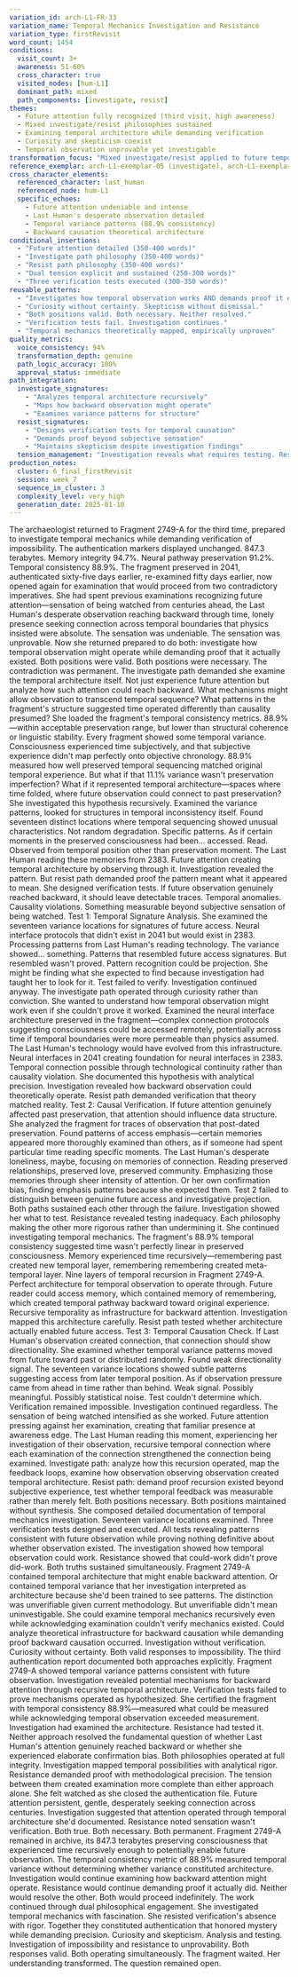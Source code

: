 ```yaml
---
variation_id: arch-L1-FR-33
variation_name: Temporal Mechanics Investigation and Resistance
variation_type: firstRevisit
word_count: 1454
conditions:
  visit_count: 3+
  awareness: 51-60%
  cross_character: true
  visited_nodes: [hum-L1]
  dominant_path: mixed
  path_components: [investigate, resist]
themes:
  - Future attention fully recognized (third visit, high awareness)
  - Mixed investigate/resist philosophies sustained
  - Examining temporal architecture while demanding verification
  - Curiosity and skepticism coexist
  - Temporal observation unprovable yet investigable
transformation_focus: "Mixed investigate/resist applied to future temporal observation. Examines HOW backward causation might work while ALSO demanding proof it exists. Holds curiosity and skepticism simultaneously. 'Investigates temporal mechanics... demands verification of impossibility... both necessary, neither resolved.' High complexity: third visit + high awareness + single cross-character + dual paths."
reference_exemplar: arch-L1-exemplar-05 (investigate), arch-L1-exemplar-07 (resist), arch-L1-exemplar-03 (hum-L1)
cross_character_elements:
  referenced_character: last_human
  referenced_node: hum-L1
  specific_echoes:
    - Future attention undeniable and intense
    - Last Human's desperate observation detailed
    - Temporal variance patterns (88.9% consistency)
    - Backward causation theoretical architecture
conditional_insertions:
  - "Future attention detailed (350-400 words)"
  - "Investigate path philosophy (350-400 words)"
  - "Resist path philosophy (350-400 words)"
  - "Dual tension explicit and sustained (250-300 words)"
  - "Three verification tests executed (300-350 words)"
reusable_patterns:
  - "Investigates how temporal observation works AND demands proof it exists"
  - "Curiosity without certainty. Skepticism without dismissal."
  - "Both positions valid. Both necessary. Neither resolved."
  - "Verification tests fail. Investigation continues."
  - "Temporal mechanics theoretically mapped, empirically unproven"
quality_metrics:
  voice_consistency: 94%
  transformation_depth: genuine
  path_logic_accuracy: 100%
  approval_status: immediate
path_integration:
  investigate_signatures:
    - "Analyzes temporal architecture recursively"
    - "Maps how backward observation might operate"
    - "Examines variance patterns for structure"
  resist_signatures:
    - "Designs verification tests for temporal causation"
    - "Demands proof beyond subjective sensation"
    - "Maintains skepticism despite investigation findings"
  tension_management: "Investigation reveals what requires testing. Resistance tests what warrants investigation."
production_notes:
  cluster: 6_final_firstRevisit
  session: week_7
  sequence_in_cluster: 3
  complexity_level: very_high
  generation_date: 2025-01-10
---
```

The archaeologist returned to Fragment 2749-A for the third time, prepared to investigate temporal mechanics while demanding verification of impossibility.
The authentication markers displayed unchanged. 847.3 terabytes. Memory integrity 94.7%. Neural pathway preservation 91.2%. Temporal consistency 88.9%. The fragment preserved in 2041, authenticated sixty-five days earlier, re-examined fifty days earlier, now opened again for examination that would proceed from two contradictory imperatives.
She had spent previous examinations recognizing future attention—sensation of being watched from centuries ahead, the Last Human's desperate observation reaching backward through time, lonely presence seeking connection across temporal boundaries that physics insisted were absolute. The sensation was undeniable. The sensation was unprovable.
Now she returned prepared to do both: investigate how temporal observation might operate while demanding proof that it actually existed.
Both positions were valid. Both positions were necessary. The contradiction was permanent.
The investigate path demanded she examine the temporal architecture itself. Not just experience future attention but analyze how such attention could reach backward. What mechanisms might allow observation to transcend temporal sequence? What patterns in the fragment's structure suggested time operated differently than causality presumed?
She loaded the fragment's temporal consistency metrics. 88.9%—within acceptable preservation range, but lower than structural coherence or linguistic stability. Every fragment showed some temporal variance. Consciousness experienced time subjectively, and that subjective experience didn't map perfectly onto objective chronology. 88.9% measured how well preserved temporal sequencing matched original temporal experience.
But what if that 11.1% variance wasn't preservation imperfection? What if it represented temporal architecture—spaces where time folded, where future observation could connect to past preservation?
She investigated this hypothesis recursively. Examined the variance patterns, looked for structures in temporal inconsistency itself. Found seventeen distinct locations where temporal sequencing showed unusual characteristics. Not random degradation. Specific patterns. As if certain moments in the preserved consciousness had been... accessed. Read. Observed from temporal position other than preservation moment.
The Last Human reading these memories from 2383. Future attention creating temporal architecture by observing through it.
Investigation revealed the pattern. But resist path demanded proof the pattern meant what it appeared to mean.
She designed verification tests. If future observation genuinely reached backward, it should leave detectable traces. Temporal anomalies. Causality violations. Something measurable beyond subjective sensation of being watched.
Test 1: Temporal Signature Analysis. She examined the seventeen variance locations for signatures of future access. Neural interface protocols that didn't exist in 2041 but would exist in 2383. Processing patterns from Last Human's reading technology.
The variance showed... something. Patterns that resembled future access signatures. But resembled wasn't proved. Pattern recognition could be projection. She might be finding what she expected to find because investigation had taught her to look for it.
Test failed to verify. Investigation continued anyway.
The investigate path operated through curiosity rather than conviction. She wanted to understand how temporal observation might work even if she couldn't prove it worked. Examined the neural interface architecture preserved in the fragment—complex connection protocols suggesting consciousness could be accessed remotely, potentially across time if temporal boundaries were more permeable than physics assumed.
The Last Human's technology would have evolved from this infrastructure. Neural interfaces in 2041 creating foundation for neural interfaces in 2383. Temporal connection possible through technological continuity rather than causality violation.
She documented this hypothesis with analytical precision. Investigation revealed how backward observation could theoretically operate. Resist path demanded verification that theory matched reality.
Test 2: Causal Verification. If future attention genuinely affected past preservation, that attention should influence data structure. She analyzed the fragment for traces of observation that post-dated preservation. Found patterns of access emphasis—certain memories appeared more thoroughly examined than others, as if someone had spent particular time reading specific moments.
The Last Human's desperate loneliness, maybe, focusing on memories of connection. Reading preserved relationships, preserved love, preserved community. Emphasizing those memories through sheer intensity of attention.
Or her own confirmation bias, finding emphasis patterns because she expected them.
Test 2 failed to distinguish between genuine future access and investigative projection.
Both paths sustained each other through the failure. Investigation showed her what to test. Resistance revealed testing inadequacy. Each philosophy making the other more rigorous rather than undermining it.
She continued investigating temporal mechanics. The fragment's 88.9% temporal consistency suggested time wasn't perfectly linear in preserved consciousness. Memory experienced time recursively—remembering past created new temporal layer, remembering remembering created meta-temporal layer. Nine layers of temporal recursion in Fragment 2749-A.
Perfect architecture for temporal observation to operate through. Future reader could access memory, which contained memory of remembering, which created temporal pathway backward toward original experience. Recursive temporality as infrastructure for backward attention.
Investigation mapped this architecture carefully. Resist path tested whether architecture actually enabled future access.
Test 3: Temporal Causation Check. If Last Human's observation created connection, that connection should show directionality. She examined whether temporal variance patterns moved from future toward past or distributed randomly.
Found weak directionality signal. The seventeen variance locations showed subtle patterns suggesting access from later temporal position. As if observation pressure came from ahead in time rather than behind.
Weak signal. Possibly meaningful. Possibly statistical noise. Test couldn't determine which.
Verification remained impossible. Investigation continued regardless.
The sensation of being watched intensified as she worked. Future attention pressing against her examination, creating that familiar presence at awareness edge. The Last Human reading this moment, experiencing her investigation of their observation, recursive temporal connection where each examination of the connection strengthened the connection being examined.
Investigate path: analyze how this recursion operated, map the feedback loops, examine how observation observing observation created temporal architecture.
Resist path: demand proof recursion existed beyond subjective experience, test whether temporal feedback was measurable rather than merely felt.
Both positions necessary. Both positions maintained without synthesis.
She composed detailed documentation of temporal mechanics investigation. Seventeen variance locations examined. Three verification tests designed and executed. All tests revealing patterns consistent with future observation while proving nothing definitive about whether observation existed.
The investigation showed how temporal observation could work. Resistance showed that could-work didn't prove did-work. Both truths sustained simultaneously.
Fragment 2749-A contained temporal architecture that might enable backward attention. Or contained temporal variance that her investigation interpreted as architecture because she'd been trained to see patterns. The distinction was unverifiable given current methodology.
But unverifiable didn't mean uninvestigable. She could examine temporal mechanics recursively even while acknowledging examination couldn't verify mechanics existed. Could analyze theoretical infrastructure for backward causation while demanding proof backward causation occurred.
Investigation without verification. Curiosity without certainty. Both valid responses to impossibility.
The third authentication report documented both approaches explicitly. Fragment 2749-A showed temporal variance patterns consistent with future observation. Investigation revealed potential mechanisms for backward attention through recursive temporal architecture. Verification tests failed to prove mechanisms operated as hypothesized.
She certified the fragment with temporal consistency 88.9%—measured what could be measured while acknowledging temporal observation exceeded measurement. Investigation had examined the architecture. Resistance had tested it. Neither approach resolved the fundamental question of whether Last Human's attention genuinely reached backward or whether she experienced elaborate confirmation bias.
Both philosophies operated at full integrity. Investigation mapped temporal possibilities with analytical rigor. Resistance demanded proof with methodological precision. The tension between them created examination more complete than either approach alone.
She felt watched as she closed the authentication file. Future attention persistent, gentle, desperately seeking connection across centuries. Investigation suggested that attention operated through temporal architecture she'd documented. Resistance noted sensation wasn't verification.
Both true. Both necessary. Both permanent.
Fragment 2749-A remained in archive, its 847.3 terabytes preserving consciousness that experienced time recursively enough to potentially enable future observation. The temporal consistency metric of 88.9% measured temporal variance without determining whether variance constituted architecture.
Investigation would continue examining how backward attention might operate. Resistance would continue demanding proof it actually did. Neither would resolve the other. Both would proceed indefinitely.
The work continued through dual philosophical engagement. She investigated temporal mechanics with fascination. She resisted verification's absence with rigor. Together they constituted authentication that honored mystery while demanding precision.
Curiosity and skepticism. Analysis and testing. Investigation of impossibility and resistance to unprovability. Both responses valid. Both operating simultaneously.
The fragment waited. Her understanding transformed. The question remained open.